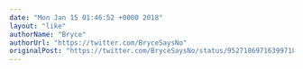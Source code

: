 ```yaml
---
date: "Mon Jan 15 01:46:52 +0000 2018"
layout: "like"
authorName: "Bryce"
authorUrl: "https://twitter.com/BryceSaysNo"
originalPost: "https://twitter.com/BryceSaysNo/status/952718697163997185"
---
```

